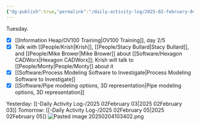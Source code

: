 ```yaml
---
{"dg-publish":true,"permalink":"/daily-activity-log/2025-02-february-04/","noteIcon":"","created":"2025-02-04T07:28:14.412-06:00"}
---
```


Tuesday.

- [x] [[Information Heap/OV100 Training\|OV100 Training]], day 2/5
- [x] Talk with [[People/Krish\|Krish]], [[People/Stacy Bullard\|Stacy Bullard]], and [[People/Mike Brower\|Mike Brower]] about [[Software/Hexagon CADWorx\|Hexagon CADWorx]]; Krish will talk to [[People/Monty\|People/Monty]] about it
- [x]  [[Software/Process Modeling Software to Investigate\|Process Modeling Software to Investigate]]
- [x] [[Software/Pipe modeling options, 3D representation\|Pipe modeling options, 3D representation]]

Yesterday: [[-Daily Activity Log-/2025 02February 03\|2025 02February 03]]
Tomorrow: [[-Daily Activity Log-/2025 02February 05\|2025 02February 05]]
![Pasted image 20250204103402.png](/img/user/Pasted%20image%2020250204103402.png)
